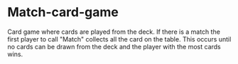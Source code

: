 # Match-card-game
Card game where cards are played from the deck. If there is a match the first player to call "Match" collects all the card on the table. This occurs until no cards can be drawn from the deck and the player with the most cards wins.
